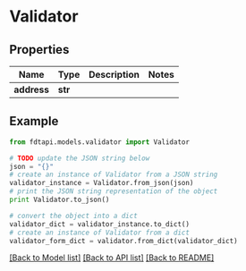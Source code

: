 # Validator


## Properties
Name | Type | Description | Notes
------------ | ------------- | ------------- | -------------
**address** | **str** |  | 

## Example

```python
from fdtapi.models.validator import Validator

# TODO update the JSON string below
json = "{}"
# create an instance of Validator from a JSON string
validator_instance = Validator.from_json(json)
# print the JSON string representation of the object
print Validator.to_json()

# convert the object into a dict
validator_dict = validator_instance.to_dict()
# create an instance of Validator from a dict
validator_form_dict = validator.from_dict(validator_dict)
```
[[Back to Model list]](../README.md#documentation-for-models) [[Back to API list]](../README.md#documentation-for-api-endpoints) [[Back to README]](../README.md)


